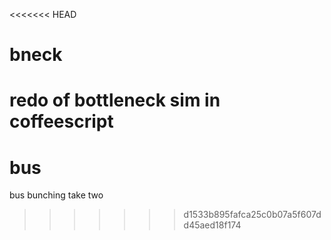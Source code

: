 <<<<<<< HEAD
# bneck
redo of bottleneck sim in coffeescript
=======
# bus
bus bunching take two
>>>>>>> d1533b895fafca25c0b07a5f607dd45aed18f174
